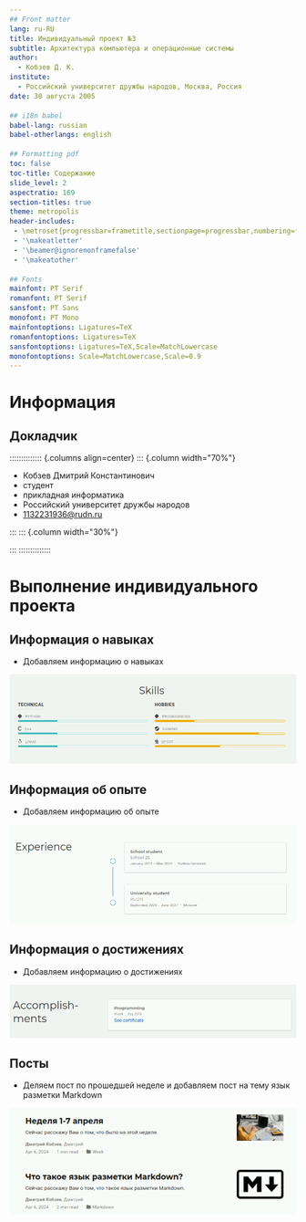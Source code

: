 ```yaml
---
## Front matter
lang: ru-RU
title: Индивидуальный проект №3
subtitle: Архитектура компьютера и операционные системы
author:
  - Кобзев Д. К.
institute:
  - Российский университет дружбы народов, Москва, Россия
date: 30 августа 2005

## i18n babel
babel-lang: russian
babel-otherlangs: english

## Formatting pdf
toc: false
toc-title: Содержание
slide_level: 2
aspectratio: 169
section-titles: true
theme: metropolis
header-includes:
 - \metroset{progressbar=frametitle,sectionpage=progressbar,numbering=fraction}
 - '\makeatletter'
 - '\beamer@ignorenonframefalse'
 - '\makeatother'

## Fonts
mainfont: PT Serif
romanfont: PT Serif
sansfont: PT Sans
monofont: PT Mono
mainfontoptions: Ligatures=TeX
romanfontoptions: Ligatures=TeX
sansfontoptions: Ligatures=TeX,Scale=MatchLowercase
monofontoptions: Scale=MatchLowercase,Scale=0.9
---
```


# Информация

## Докладчик

:::::::::::::: {.columns align=center}
::: {.column width="70%"}

  * Кобзев Дмитрий Константинович
  * студент
  * прикладная информатика
  * Российский университет дружбы народов
  * [1132231936@rudn.ru](mailto:1132231936@rudn.ru)

:::
::: {.column width="30%"}

:::
::::::::::::::

# Выполнение индивидуального проекта

## Информация о навыках

- Добавляем информацию о навыках

![](./image/1.png)

## Информация об опыте

- Добавляем информацию об опыте

![](./image/2.png)

## Информация о достижениях

- Добавляем информацию о достижениях

![](./image/3.png)

## Посты 

- Деляем пост по прошедшей неделе и добавляем пост на тему язык разметки Markdown

![](./image/4.png)
